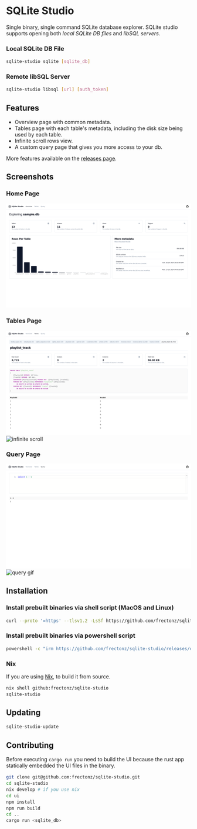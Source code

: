 # SQLite Studio

Single binary, single command SQLite database explorer. SQLite studio supports opening both *local SQLite DB files* and *libSQL servers*.

### Local SQLite DB File

```bash
sqlite-studio sqlite [sqlite_db]
```

### Remote libSQL Server

```bash
sqlite-studio libsql [url] [auth_token]
```

## Features

- Overview page with common metadata.
- Tables page with each table's metadata, including the disk size being used by each table.
- Infinite scroll rows view.
- A custom query page that gives you more access to your db.

More features available on the [releases page](https://github.com/frectonz/sqlite-studio/releases).

## Screenshots

### Home Page

![homepage](./screenshots/homepage.png)

### Tables Page

![tables](./screenshots/tables.png)
![infinite scroll](https://github.com/frectonz/sqlite-studio/assets/53809656/b6d8f627-4a21-46c2-bef7-8dea206b3689)

### Query Page

![query](./screenshots/query.png)
![query gif](https://github.com/frectonz/sqlite-studio/assets/53809656/3e47a890-ddd9-4c7f-be88-53e30cc23b15)

## Installation

### Install prebuilt binaries via shell script (MacOS and Linux)

```sh
curl --proto '=https' --tlsv1.2 -LsSf https://github.com/frectonz/sqlite-studio/releases/download/0.1.7/sqlite-studio-installer.sh | sh
```

### Install prebuilt binaries via powershell script

```sh
powershell -c "irm https://github.com/frectonz/sqlite-studio/releases/download/0.1.7/sqlite-studio-installer.ps1 | iex"
```

### Nix

If you are using [Nix](https://nixos.org/), to build it from source.

```bash
nix shell github:frectonz/sqlite-studio
sqlite-studio
```

## Updating

```bash
sqlite-studio-update
```

## Contributing

Before executing `cargo run` you need to build the UI because the rust app statically embedded the UI files in the binary.

```bash
git clone git@github.com:frectonz/sqlite-studio.git
cd sqlite-studio
nix develop # if you use nix
cd ui
npm install
npm run build
cd ..
cargo run <sqlite_db>
```
